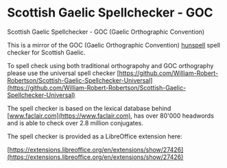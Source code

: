 # Scottish Gaelic Spellchecker - GOC
Scottish Gaelic Spellchecker - GOC (Gaelic Orthographic Convention)

This is a mirror of the GOC (Gaelic Orthographic Convention) [hunspell](https://hunspell.github.io/) spell checker for Scottish Gaelic.

To spell check using both traditional orthograpohy and GOC orthography please use the universal spell checker [https://github.com/William-Robert-Robertson/Scottish-Gaelic-Spellchecker-Universal](https://github.com/William-Robert-Robertson/Scottish-Gaelic-Spellchecker-Universal)

The spell checker is based on the lexical database behind [www.faclair.com](https://www.faclair.com), has over 80'000 headwords and is able to check over 2.8 million conjugates.

The spell checker is provided as a LibreOffice extension here:

[https://extensions.libreoffice.org/en/extensions/show/27426](https://extensions.libreoffice.org/en/extensions/show/27426)
